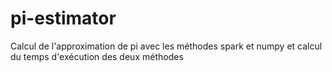 # pi-estimator

Calcul de l'approximation de pi avec les méthodes spark et numpy et calcul du temps d'exécution des deux méthodes
